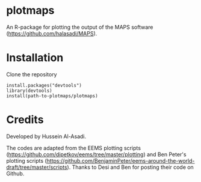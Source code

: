 # plotmaps

An R-package for plotting the output of the MAPS software (https://github.com/halasadi/MAPS). 

# Installation

Clone the repository

```
install.packages("devtools")
library(devtools)
install(path-to-plotmaps/plotmaps)
```

# Credits

Developed by Hussein Al-Asadi. 

The codes are adapted from the EEMS plotting scripts (https://github.com/dipetkov/eems/tree/master/plotting)
and Ben Peter's plotting scripts (https://github.com/BenjaminPeter/eems-around-the-world-draft/tree/master/scripts). Thanks to Desi and Ben for posting their code on Github.
